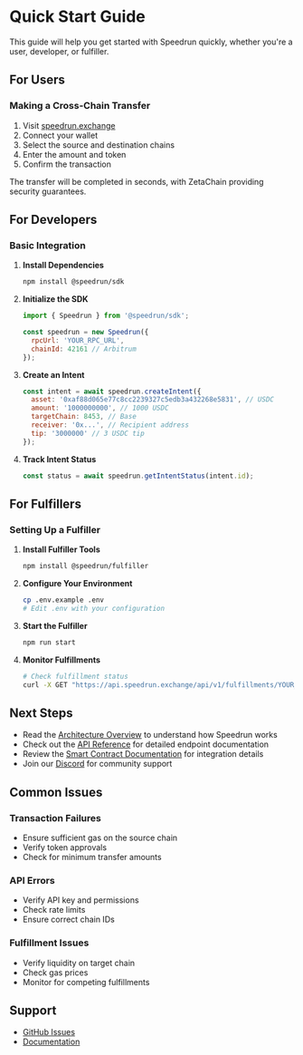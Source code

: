 # Quick Start Guide

This guide will help you get started with Speedrun quickly, whether you're a user, developer, or fulfiller.

## For Users

### Making a Cross-Chain Transfer

1. Visit [speedrun.exchange](https://speedrun.exchange)
2. Connect your wallet
3. Select the source and destination chains
4. Enter the amount and token
5. Confirm the transaction

The transfer will be completed in seconds, with ZetaChain providing security guarantees.

## For Developers

### Basic Integration

1. **Install Dependencies**
   ```bash
   npm install @speedrun/sdk
   ```

2. **Initialize the SDK**
   ```javascript
   import { Speedrun } from '@speedrun/sdk';

   const speedrun = new Speedrun({
     rpcUrl: 'YOUR_RPC_URL',
     chainId: 42161 // Arbitrum
   });
   ```

3. **Create an Intent**
   ```javascript
   const intent = await speedrun.createIntent({
     asset: '0xaf88d065e77c8cc2239327c5edb3a432268e5831', // USDC
     amount: '1000000000', // 1000 USDC
     targetChain: 8453, // Base
     receiver: '0x...', // Recipient address
     tip: '3000000' // 3 USDC tip
   });
   ```

4. **Track Intent Status**
   ```javascript
   const status = await speedrun.getIntentStatus(intent.id);
   ```

## For Fulfillers

### Setting Up a Fulfiller

1. **Install Fulfiller Tools**
   ```bash
   npm install @speedrun/fulfiller
   ```

2. **Configure Your Environment**
   ```bash
   cp .env.example .env
   # Edit .env with your configuration
   ```

3. **Start the Fulfiller**
   ```bash
   npm run start
   ```

4. **Monitor Fulfillments**
   ```bash
   # Check fulfillment status
   curl -X GET "https://api.speedrun.exchange/api/v1/fulfillments/YOUR_FULFILLMENT_ID"
   ```

## Next Steps

- Read the [Architecture Overview](./architecture.md) to understand how Speedrun works
- Check out the [API Reference](./api-reference.md) for detailed endpoint documentation
- Review the [Smart Contract Documentation](./contracts.md) for integration details
- Join our [Discord](https://discord.gg/speedrun) for community support

## Common Issues

### Transaction Failures
- Ensure sufficient gas on the source chain
- Verify token approvals
- Check for minimum transfer amounts

### API Errors
- Verify API key and permissions
- Check rate limits
- Ensure correct chain IDs

### Fulfillment Issues
- Verify liquidity on target chain
- Check gas prices
- Monitor for competing fulfillments

## Support

- [GitHub Issues](https://github.com/speedrun-hq/speedrun/issues)
- [Documentation](https://docs.speedrun.exchange) 